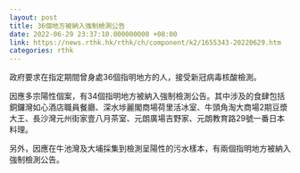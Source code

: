 ```yaml
---
layout: post
title: 36個地方被納入強制檢測公告
date: 2022-06-29 23:37:10.000000000 +08:00
link: https://news.rthk.hk/rthk/ch/component/k2/1655343-20220629.htm
categories: rthk
---
```


政府要求在指定期間曾身處36個指明地方的人，接受新冠病毒核酸檢測。

因應多宗陽性個案，有34個指明地方被納入強制檢測公告。其中涉及的食肆包括銅鑼灣如心酒店職員餐廳、深水埗麗閣商場荷里活冰室、牛頭角淘大商場2期豆漿大王、長沙灣元州街家壹八月茶室、元朗廣場吉野家、元朗教育路29號一番日本料理。

另外，因應在牛池灣及大埔採集到檢測呈陽性的污水樣本，有兩個指明地方被納入強制檢測公告。
